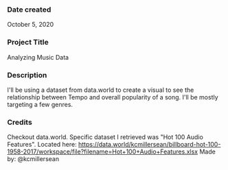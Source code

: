 ### Date created
October 5, 2020

### Project Title
Analyzing Music Data

### Description
I'll be using a dataset from data.world to create a visual to see the relationship between Tempo and overall popularity of a song. 
I'll be mostly targeting a few genres. 

### Credits
Checkout data.world.
Specific dataset I retrieved was "Hot 100 Audio Features".
Located here: https://data.world/kcmillersean/billboard-hot-100-1958-2017/workspace/file?filename=Hot+100+Audio+Features.xlsx
Made by: @kcmillersean